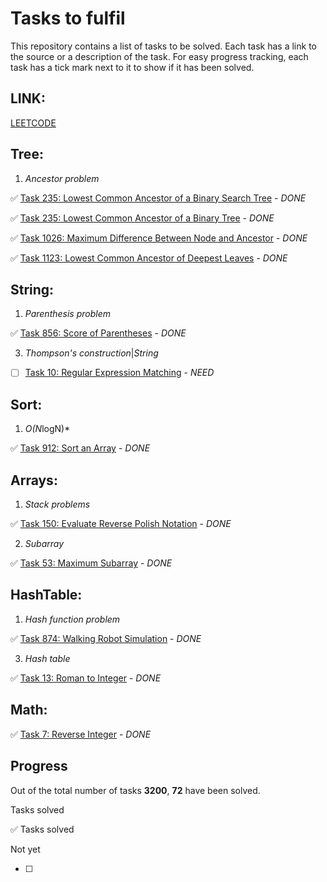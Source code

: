 # Tasks to fulfil

This repository contains a list of tasks to be solved. Each task has a link to the source or a description of the task. For easy progress tracking, each task has a tick mark next to it to show if it has been solved.

## LINK:
[LEETCODE](https://leetcode.com/sesquiquadrate/)

## Tree:
1. *Ancestor problem*

✅ [Task 235: Lowest Common Ancestor of a Binary Search Tree](https://leetcode.com/problems/lowest-common-ancestor-of-a-binary-search-tree/) - *DONE*

✅ [Task 235: Lowest Common Ancestor of a Binary Tree](https://leetcode.com/problems/lowest-common-ancestor-of-a-binary-tree/) - *DONE*

✅ [Task 1026: Maximum Difference Between Node and Ancestor](https://leetcode.com/problems/maximum-difference-between-node-and-ancestor/) - *DONE*

✅ [Task 1123: Lowest Common Ancestor of Deepest Leaves](https://leetcode.com/problems/lowest-common-ancestor-of-deepest-leaves/) - *DONE*

## String:
1. *Parenthesis problem*

✅ [Task 856: Score of Parentheses](https://leetcode.com/problems/score-of-parentheses/) - *DONE*

3. *Thompson's construction*|*String*

- [ ] [Task 10: Regular Expression Matching](https://leetcode.com/problems/regular-expression-matching/) - *NEED*

## Sort:
1. *O(N*logN)*
   
✅ [Task 912: Sort an Array](https://leetcode.com/problems/sort-an-array/) - *DONE*

## Arrays:
1. *Stack problems*
   
✅ [Task 150: Evaluate Reverse Polish Notation](https://leetcode.com/problems/evaluate-reverse-polish-notation/) - *DONE*

2. *Subarray*

✅ [Task 53: Maximum Subarray](https://leetcode.com/problems/maximum-subarray/) - *DONE*

## HashTable:
1. *Hash function problem*
   
✅ [Task 874: Walking Robot Simulation](https://leetcode.com/problems/walking-robot-simulation/) - *DONE*

3. *Hash table*
   
✅ [Task 13: Roman to Integer](https://leetcode.com/problems/roman-to-integer/) - *DONE*
      
## Math:

✅ [Task 7: Reverse Integer](https://leetcode.com/problems/reverse-integer/) - *DONE*
      
## Progress

Out of the total number of tasks **3200**, **72** have been solved.

Tasks  solved

✅ Tasks solved

Not yet

- [ ]
